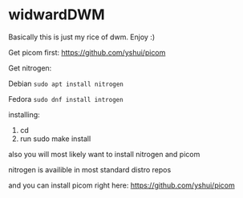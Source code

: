 # widwardDWM

Basically this is just my rice of dwm. Enjoy :)

Get picom first: https://github.com/yshui/picom

Get nitrogen:

Debian 
`sudo apt install nitrogen`

Fedora 
`sudo dnf install introgen`

installing:

1) cd <directory>
2) run sudo make install

also you will most likely want to install nitrogen and picom

nitrogen is availible in most standard distro repos

and you can install picom right here: https://github.com/yshui/picom
